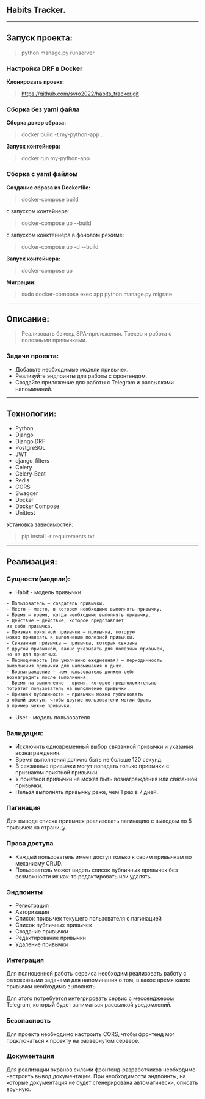 ## Habits Tracker.

---

## Запуск проекта:
> python manage.py runserver


### Настройка DRF в Docker
**Клонировать проект:**
> https://github.com/svro2022/habits_tracker.git

### Сборка без yaml файла

**Сборка докер образа:**
> docker build -t my-python-app .

**Запуск контейнера:**
> docker run my-python-app


### Сборка с yaml файлом

**Cоздание образа из Dockerfile:**
> docker-compose build

с запуском контейнера:
> docker-compose up --build

с запуском конктейнера в фоновом режиме:
> docker-compose up -d --build

**Запуск контейнера:**
> docker-compose up

**Миграции:**
> sudo docker-compose exec app python manage.py migrate

---

## Описание:

> Реализовать бэкенд SPA-приложения. 
> Трекер и работа с полезными привычками.

### Задачи проекта:

- Добавьте необходимые модели привычек.
- Реализуйте эндпоинты для работы с фронтендом.
- Создайте приложение для работы с Telegram и рассылками напоминаний.

---

## Технологии:
- Python
- Django
- Django DRF
- PostgreSQL
- JWT 
- django_filters
- Celery 
- Celery-Beat
- Redis
- CORS
- Swagger
- Docker
- Docker Compose
- Unittest

Установка зависимостей:
> pip install -r requirements.txt

---
## Реализация:


### Сущности(модели):

- Habit - модель привычки
```bash 
- Пользователь — создатель привычки.
- Место — место, в котором необходимо выполнять привычку.
- Время — время, когда необходимо выполнять привычку.
- Действие — действие, которое представляет 
из себя привычка.
- Признак приятной привычки — привычка, которую 
можно привязать к выполнению полезной привычки.
- Связанная привычка — привычка, которая связана 
с другой привычкой, важно указывать для полезных привычек, 
но не для приятных.
- Периодичность (по умолчанию ежедневная) — периодичность 
выполнения привычки для напоминания в днях.
- Вознаграждение — чем пользователь должен себя 
вознаградить после выполнения.
- Время на выполнение — время, которое предположительно 
потратит пользователь на выполнение привычки.
- Признак публичности — привычки можно публиковать 
в общий доступ, чтобы другие пользователи могли брать 
в пример чужие привычки.
```
- User - модель пользователя

### Валидация:

- Исключить одновременный выбор связанной привычки и указания вознаграждения.
- Время выполнения должно быть не больше 120 секунд.
- В связанные привычки могут попадать только привычки с признаком приятной привычки.
- У приятной привычки не может быть вознаграждения или связанной привычки.
- Нельзя выполнять привычку реже, чем 1 раз в 7 дней.

### Пагинация
Для вывода списка привычек реализовать пагинацию с выводом по 5 привычек на страницу.

### Права доступа
- Каждый пользователь имеет доступ только к своим привычкам по механизму CRUD.
- Пользователь может видеть список публичных привычек без возможности их как-то редактировать или удалять.

### Эндпоинты
- Регистрация
- Авторизация
- Список привычек текущего пользователя с пагинацией
- Список публичных привычек
- Создание привычки
- Редактирование привычки
- Удаление привычки

### Интеграция
Для полноценной работы сервиса необходим реализовать работу с отложенными задачами для напоминания о том, в какое время какие привычки необходимо выполнять.

Для этого потребуется интегрировать сервис с мессенджером Telegram, который будет заниматься рассылкой уведомлений.

### Безопасность
Для проекта необходимо настроить CORS, чтобы фронтенд мог подключаться к проекту на развернутом сервере.

### Документация
Для реализации экранов силами фронтенд-разработчиков необходимо настроить вывод документации. При необходимости эндпоинты, на которые документация не будет сгенерирована автоматически, описать вручную.

